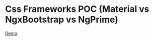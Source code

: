 # Css Frameworks POC (Material vs NgxBootstrap vs NgPrime)

[Demo](https://non4me.github.io/ng5Demo-Materail-vs-ngxBootstrap-vs-ngPrime/)
